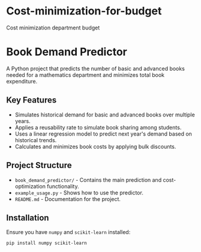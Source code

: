 # Cost-minimization-for-budget
Cost minimization department budget
# Book Demand Predictor

A Python project that predicts the number of basic and advanced books needed for a mathematics department and minimizes total book expenditure.

## Key Features

- Simulates historical demand for basic and advanced books over multiple years.
- Applies a reusability rate to simulate book sharing among students.
- Uses a linear regression model to predict next year's demand based on historical trends.
- Calculates and minimizes book costs by applying bulk discounts.

## Project Structure

- `book_demand_predictor/` - Contains the main prediction and cost-optimization functionality.
- `example_usage.py` - Shows how to use the predictor.
- `README.md` - Documentation for the project.

## Installation

Ensure you have `numpy` and `scikit-learn` installed:

```bash
pip install numpy scikit-learn
